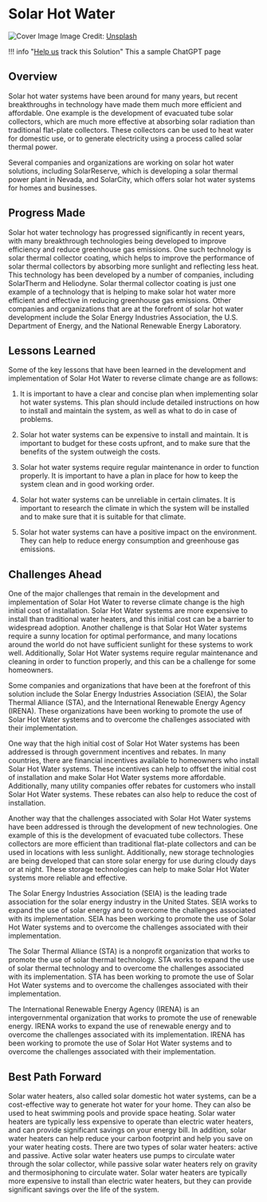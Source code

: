 # Solar Hot Water

![Cover Image](https://images.unsplash.com/photo-1531770905334-3776f5b54831?crop=entropy&cs=tinysrgb&fit=max&fm=jpg&ixid=M3w0NDYzODh8MHwxfHNlYXJjaHwxfHxTb2xhciUyMEhvdCUyMFdhdGVyfGVufDB8fHx8MTY4Mzc1MzYxN3ww&ixlib=rb-4.0.3&q=80&w=1080)
Image Credit: [Unsplash](https://unsplash.com/@danjrusso)

!!! info "[Help us](../../contribute) track this Solution"
    This a sample ChatGPT page

## Overview

Solar hot water systems have been around for many years, but recent breakthroughs in technology have made them much more efficient and affordable. One example is the development of evacuated tube solar collectors, which are much more effective at absorbing solar radiation than traditional flat-plate collectors. These collectors can be used to heat water for domestic use, or to generate electricity using a process called solar thermal power.

Several companies and organizations are working on solar hot water solutions, including SolarReserve, which is developing a solar thermal power plant in Nevada, and SolarCity, which offers solar hot water systems for homes and businesses.

## Progress Made

Solar hot water technology has progressed significantly in recent years, with many breakthrough technologies being developed to improve efficiency and reduce greenhouse gas emissions. One such technology is solar thermal collector coating, which helps to improve the performance of solar thermal collectors by absorbing more sunlight and reflecting less heat. This technology has been developed by a number of companies, including SolarTherm and Heliodyne. Solar thermal collector coating is just one example of a technology that is helping to make solar hot water more efficient and effective in reducing greenhouse gas emissions. Other companies and organizations that are at the forefront of solar hot water development include the Solar Energy Industries Association, the U.S. Department of Energy, and the National Renewable Energy Laboratory.

## Lessons Learned

Some of the key lessons that have been learned in the development and implementation of Solar Hot Water to reverse climate change are as follows: 

1. It is important to have a clear and concise plan when implementing solar hot water systems. This plan should include detailed instructions on how to install and maintain the system, as well as what to do in case of problems.

2. Solar hot water systems can be expensive to install and maintain. It is important to budget for these costs upfront, and to make sure that the benefits of the system outweigh the costs.

3. Solar hot water systems require regular maintenance in order to function properly. It is important to have a plan in place for how to keep the system clean and in good working order.

4. Solar hot water systems can be unreliable in certain climates. It is important to research the climate in which the system will be installed and to make sure that it is suitable for that climate.

5. Solar hot water systems can have a positive impact on the environment. They can help to reduce energy consumption and greenhouse gas emissions.

## Challenges Ahead

One of the major challenges that remain in the development and implementation of Solar Hot Water to reverse climate change is the high initial cost of installation. Solar Hot Water systems are more expensive to install than traditional water heaters, and this initial cost can be a barrier to widespread adoption. Another challenge is that Solar Hot Water systems require a sunny location for optimal performance, and many locations around the world do not have sufficient sunlight for these systems to work well. Additionally, Solar Hot Water systems require regular maintenance and cleaning in order to function properly, and this can be a challenge for some homeowners.

Some companies and organizations that have been at the forefront of this solution include the Solar Energy Industries Association (SEIA), the Solar Thermal Alliance (STA), and the International Renewable Energy Agency (IRENA). These organizations have been working to promote the use of Solar Hot Water systems and to overcome the challenges associated with their implementation.

One way that the high initial cost of Solar Hot Water systems has been addressed is through government incentives and rebates. In many countries, there are financial incentives available to homeowners who install Solar Hot Water systems. These incentives can help to offset the initial cost of installation and make Solar Hot Water systems more affordable. Additionally, many utility companies offer rebates for customers who install Solar Hot Water systems. These rebates can also help to reduce the cost of installation.

Another way that the challenges associated with Solar Hot Water systems have been addressed is through the development of new technologies. One example of this is the development of evacuated tube collectors. These collectors are more efficient than traditional flat-plate collectors and can be used in locations with less sunlight. Additionally, new storage technologies are being developed that can store solar energy for use during cloudy days or at night. These storage technologies can help to make Solar Hot Water systems more reliable and effective.

The Solar Energy Industries Association (SEIA) is the leading trade association for the solar energy industry in the United States. SEIA works to expand the use of solar energy and to overcome the challenges associated with its implementation. SEIA has been working to promote the use of Solar Hot Water systems and to overcome the challenges associated with their implementation.

The Solar Thermal Alliance (STA) is a nonprofit organization that works to promote the use of solar thermal technology. STA works to expand the use of solar thermal technology and to overcome the challenges associated with its implementation. STA has been working to promote the use of Solar Hot Water systems and to overcome the challenges associated with their implementation.

The International Renewable Energy Agency (IRENA) is an intergovernmental organization that works to promote the use of renewable energy. IRENA works to expand the use of renewable energy and to overcome the challenges associated with its implementation. IRENA has been working to promote the use of Solar Hot Water systems and to overcome the challenges associated with their implementation.

## Best Path Forward

Solar water heaters, also called solar domestic hot water systems, can be a cost-effective way to generate hot water for your home. They can also be used to heat swimming pools and provide space heating. Solar water heaters are typically less expensive to operate than electric water heaters, and can provide significant savings on your energy bill. In addition, solar water heaters can help reduce your carbon footprint and help you save on your water heating costs. There are two types of solar water heaters: active and passive. Active solar water heaters use pumps to circulate water through the solar collector, while passive solar water heaters rely on gravity and thermosiphoning to circulate water. Solar water heaters are typically more expensive to install than electric water heaters, but they can provide significant savings over the life of the system.
